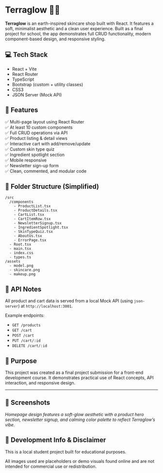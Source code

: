 
# Terraglow 🌱✨

**Terraglow** is an earth-inspired skincare shop built with React. It features a soft, minimalist aesthetic and a clean user experience. Built as a final project for school, the app demonstrates full CRUD functionality, modern component-based design, and responsive styling.

## 💻 Tech Stack

- React + Vite
- React Router
- TypeScript
- Bootstrap (custom + utility classes)
- CSS3
- JSON Server (Mock API)

## 🚀 Features

✅ Multi-page layout using React Router  
✅ At least 10 custom components  
✅ Full CRUD operations via API  
✅ Product listing & detail views  
✅ Interactive cart with add/remove/update  
✅ Custom skin type quiz  
✅ Ingredient spotlight section  
✅ Mobile responsive  
✅ Newsletter sign-up form  
✅ Clean, commented, and modular code

## 📁 Folder Structure (Simplified)

```
/src
  /components
    - ProductList.tsx
    - ProductDetails.tsx
    - CartList.tsx
    - CartItemRow.tsx
    - NewsletterSignup.tsx
    - IngredientSpotlight.tsx
    - SkinTypeQuiz.tsx
    - AboutUs.tsx
    - ErrorPage.tsx
  - Root.tsx
  - main.tsx
  - index.css
  - types.ts
/assets
  - model.png
  - skincare.png
  - makeup.png
```

## 🧪 API Notes

All product and cart data is served from a local Mock API (using `json-server`) at `http://localhost:3001`.

Example endpoints:
- `GET /products`
- `GET /cart`
- `POST /cart`
- `PUT /cart/:id`
- `DELETE /cart/:id`

## 🎯 Purpose

This project was created as a final project submission for a front-end development course. It demonstrates practical use of React concepts, API interaction, and responsive design.

---

## 📸 Screenshots

*Homepage design features a soft-glow aesthetic with a product hero section, newsletter signup, and calming color palette to reflect Terraglow’s vibe.*

## 🧪 Development Info & Disclaimer

This is a local student project built for educational purposes.

All images used are placeholders or demo visuals found online and are not intended for commercial use or redistribution.
